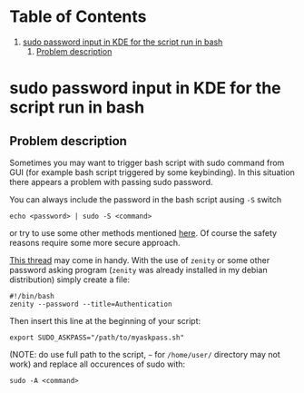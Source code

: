 
# Table of Contents

1.  [sudo password input in KDE for the script run in bash](#org29e822d)
    1.  [Problem description](#org16a1520)



<a id="org29e822d"></a>

# sudo password input in KDE for the script run in bash


<a id="org16a1520"></a>

## Problem description

Sometimes you may want to trigger bash script with sudo command
from GUI (for example bash script triggered by some keybinding).
In this situation there appears a problem with passing sudo password.

You can always include the password in the bash script 
ausing `-S` switch 

    echo <password> | sudo -S <command>

or try to use some other methods mentioned
[here](https://superuser.com/questions/67765/sudo-with-password-in-one-command-line).
Of course the safety reasons require some more secure approach.

[This thread](https://askubuntu.com/questions/314395/proper-way-to-let-user-enter-password-for-a-bash-script-using-only-the-gui-with) may come in handy. With the use of `zenity`
or some other password asking program (`zenity` was already installed
in my debian distribution) simply create a file:

    #!/bin/bash
    zenity --password --title=Authentication

Then insert this line at the beginning of your script:

    export SUDO_ASKPASS="/path/to/myaskpass.sh"

(NOTE: do use full path to the script, `~` for `/home/user/` directory
may not work)
and replace all occurences of sudo <command> with:

    sudo -A <command>

